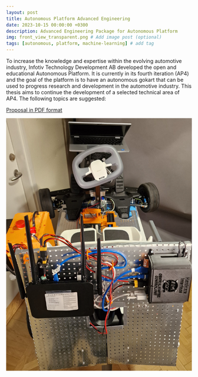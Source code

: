 ```yaml
---
layout: post
title: Autonomous Platform Advanced Engineering
date: 2023-10-15 00:00:00 +0300
description: Advanced Engineering Package for Autonomous Platform
img: front_view_transparent.png # Add image post (optional)
tags: [autonomous, platform, machine-learning] # add tag
---
```


To increase the knowledge and expertise within
the evolving automotive industry, Infotiv
Technology Development AB developed the
open and educational Autonomous Platform. It
is currently in its fourth iteration (AP4) and the
goal of the platform is to have an autonomous
gokart that can be used to progress research and
development in the automotive industry. This
thesis aims to continue the development of a
selected technical area of AP4. The following
topics are suggested:


[Proposal in PDF format](/assets/pdf/Advanced-Engineering-Package-for-Autonomous-Platform.pdf)

![AP4](/assets/img/back_view.jpg)


